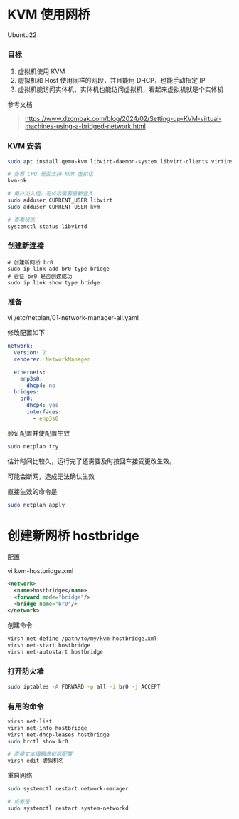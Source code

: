 # KVM 使用网桥

Ubuntu22

### 目标

1. 虚拟机使用 KVM
2. 虚拟机和 Host 使用同样的网段，并且能用 DHCP，也能手动指定 IP
3. 虚拟机能访问实体机，实体机也能访问虚拟机，看起来虚拟机就是个实体机


参考文档
> https://www.dzombak.com/blog/2024/02/Setting-up-KVM-virtual-machines-using-a-bridged-network.html

### KVM 安装

```bash
sudo apt install qemu-kvm libvirt-daemon-system libvirt-clients virtinst libguestfs-tools libosinfo-bin bridge-utils

# 查看 CPU 是否支持 KVM 虚拟化
kvm-ok

# 用户加入组，完成后需要重新登入
sudo adduser CURRENT_USER libvirt
sudo adduser CURRENT_USER kvm

# 查看状态
systemctl status libvirtd
```

### 创建新连接

```
# 创建新网桥 br0
sudo ip link add br0 type bridge
# 验证 br0 是否创建成功
sudo ip link show type bridge
```

### 准备

vi /etc/netplan/01-network-manager-all.yaml

修改配置如下：

```yaml
network:
  version: 2
  renderer: NetworkManager

  ethernets:
    enp3s0:
      dhcp4: no
  bridges:
    br0:
      dhcp4: yes
      interfaces:
        - enp3s0
```

验证配置并使配置生效

```bash
sudo netplan try
```

估计时间比较久，运行完了还需要及时按回车接受更改生效。

可能会断网，造成无法确认生效

直接生效的命令是

```bash
sudo netplan apply
```

# 创建新网桥 hostbridge

配置

vi kvm-hostbridge.xml

```xml
<network>
  <name>hostbridge</name>
  <forward mode="bridge"/>
  <bridge name="br0"/>
</network>
```

创建命令

```bash
virsh net-define /path/to/my/kvm-hostbridge.xml
virsh net-start hostbridge
virsh net-autostart hostbridge
```

### 打开防火墙

```bash
sudo iptables -A FORWARD -p all -i br0 -j ACCEPT
```

### 有用的命令

```bash
virsh net-list
virsh net-info hostbridge
virsh net-dhcp-leases hostbridge
sudo brctl show br0

# 直接文本编辑虚拟机配置
virsh edit 虚拟机名
```

重启网络

```bash
sudo systemctl restart network-manager

# 或者是
sudo systemctl restart system-networkd
```

